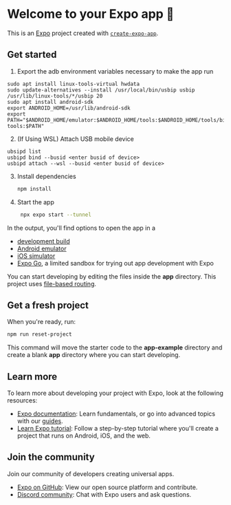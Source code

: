 # Welcome to your Expo app 👋

This is an [Expo](https://expo.dev) project created with [`create-expo-app`](https://www.npmjs.com/package/create-expo-app).

## Get started
1. Export the adb environment variables necessary to make the app run
```
sudo apt install linux-tools-virtual hwdata
sudo update-alternatives --install /usr/local/bin/usbip usbip /usr/lib/linux-tools/*/usbip 20
sudo apt install android-sdk
export ANDROID_HOME=/usr/lib/android-sdk
export PATH="$ANDROID_HOME/emulator:$ANDROID_HOME/tools:$ANDROID_HOME/tools/bin:$ANDROID_HOME/platform-tools:$PATH"
```

2. (If Using WSL) Attach USB mobile device 
``` 
ubsipd list 
usbipd bind --busid <enter busid of device>
usbipd attach --wsl --busid <enter busid of device>
```

3. Install dependencies
   ```bash
   npm install
   ```

4. Start the app
   ```bash
    npx expo start --tunnel
   ```

In the output, you'll find options to open the app in a

- [development build](https://docs.expo.dev/develop/development-builds/introduction/)
- [Android emulator](https://docs.expo.dev/workflow/android-studio-emulator/)
- [iOS simulator](https://docs.expo.dev/workflow/ios-simulator/)
- [Expo Go](https://expo.dev/go), a limited sandbox for trying out app development with Expo

You can start developing by editing the files inside the **app** directory. This project uses [file-based routing](https://docs.expo.dev/router/introduction).

## Get a fresh project

When you're ready, run:

```bash
npm run reset-project
```

This command will move the starter code to the **app-example** directory and create a blank **app** directory where you can start developing.

## Learn more

To learn more about developing your project with Expo, look at the following resources:

- [Expo documentation](https://docs.expo.dev/): Learn fundamentals, or go into advanced topics with our [guides](https://docs.expo.dev/guides).
- [Learn Expo tutorial](https://docs.expo.dev/tutorial/introduction/): Follow a step-by-step tutorial where you'll create a project that runs on Android, iOS, and the web.

## Join the community

Join our community of developers creating universal apps.

- [Expo on GitHub](https://github.com/expo/expo): View our open source platform and contribute.
- [Discord community](https://chat.expo.dev): Chat with Expo users and ask questions.
